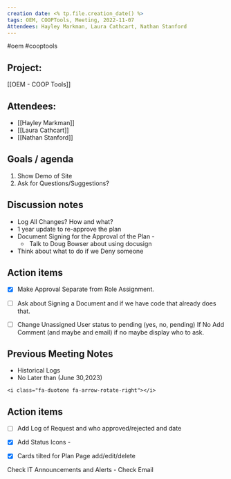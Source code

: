 ```yaml
---
creation date: <% tp.file.creation_date() %>
tags: OEM, COOPTools, Meeting, 2022-11-07
Attendees: Hayley Markman, Laura Cathcart, Nathan Stanford
---
```

#oem #cooptools 

## Project:
[[OEM - COOP Tools]]

## Attendees:
* [[Hayley Markman]]
* [[Laura Cathcart]]
* [[Nathan Stanford]]

## Goals / agenda 
1. Show Demo of Site
2. Ask for Questions/Suggestions?

## Discussion notes
* Log All Changes? How and what?
* 1 year update to re-approve the plan
* Document Signing for the Approval of the Plan -
	*  Talk to Doug Bowser about using docusign
* Think about what to do if we Deny someone

## Action items
- [x]  Make Approval Separate from Role Assignment.
- [ ] Ask about Signing a Document and if we have code that already does that.
- [ ] Change Unassigned User status to pending (yes, no, pending) If No Add Comment (and maybe and email) if no maybe display who to ask.


## Previous Meeting Notes
- Historical Logs
- No Later than (June 30,2023)

```
<i class="fa-duotone fa-arrow-rotate-right"></i>
```

## Action items
 
- [ ] Add Log of Request and who approved/rejected and date
- [x] Add Status Icons - 
- [x] Cards tilted for Plan Page add/edit/delete


Check IT Announcements and Alerts - Check Email
